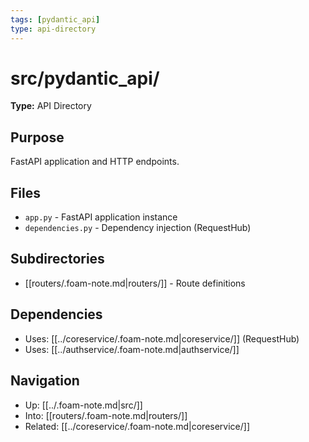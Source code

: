 ```yaml
---
tags: [pydantic_api]
type: api-directory
---
```


# src/pydantic_api/

**Type:** API Directory

## Purpose
FastAPI application and HTTP endpoints.

## Files
- `app.py` - FastAPI application instance
- `dependencies.py` - Dependency injection (RequestHub)

## Subdirectories
- [[routers/.foam-note.md|routers/]] - Route definitions

## Dependencies
- Uses: [[../coreservice/.foam-note.md|coreservice/]] (RequestHub)
- Uses: [[../authservice/.foam-note.md|authservice/]]

## Navigation
- Up: [[../.foam-note.md|src/]]
- Into: [[routers/.foam-note.md|routers/]]
- Related: [[../coreservice/.foam-note.md|coreservice/]]
